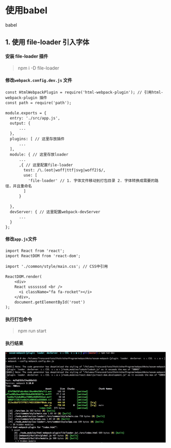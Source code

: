 # 使用babel

babel


## 1. 使用 file-loader 引入字体

#### 安装 file-loader 插件
> npm i -D file-loader


#### 修改`webpack.config.dev.js` 文件

    const HtmlWebpackPlugin = require('html-webpack-plugin'); // 引用html-webpack-plugin 插件
    const path = require('path');

    module.exports = {
      entry: './src/app.js',
      output: {
          ...
      },
      plugins: [ // 这里存放插件
          ...
      ],
      module: { // 这里存放loader
          ...
          ,{ // 这里配置file-loader
            test: /\.(eot|woff|ttf|svg|woff2)$/,
            use: [
              'file-loader' // 1. 字体文件移动到打包目录 2. 字体转换成需要的路径，并且重命名
            ]
          }

      },
      devServer: { // 这里配置webpack-devServer
          ...
      }
    };

#### 修改`app.js`文件

    import React from 'react';
    import ReactDOM from 'react-dom';  

    import './common/style/main.css'; // CSS中引用

    ReactDOM.render(
        <div>
        React ussssssd <br />
          <i className="fa fa-rocket"></i>
        </div>,
        document.getElementById('root')
    );

#### 执行打包命令
> npm run start

#### 执行结果
![](./images/Jietu20180124-003626.jpg)
